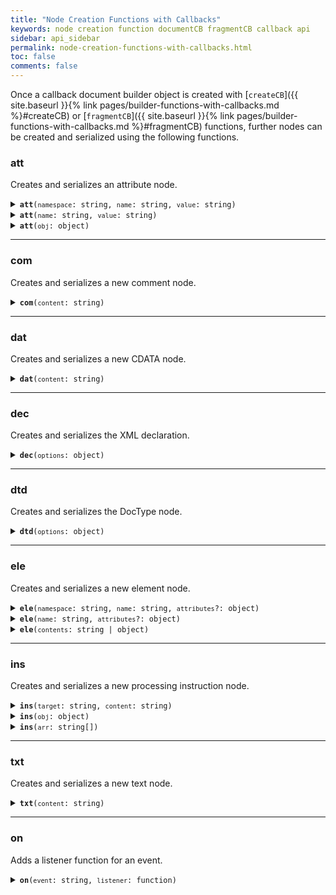 ```yaml
---
title: "Node Creation Functions with Callbacks"
keywords: node creation function documentCB fragmentCB callback api
sidebar: api_sidebar
permalink: node-creation-functions-with-callbacks.html
toc: false
comments: false
---
```


Once a callback document builder object is created with [`createCB`]({{ site.baseurl }}{% link pages/builder-functions-with-callbacks.md %}#createCB) or
[`fragmentCB`]({{ site.baseurl }}{% link pages/builder-functions-with-callbacks.md %}#fragmentCB) functions, further nodes can be created and serialized using the following functions.

###  att

Creates and serializes an attribute node.

<details markdown="1">
<summary><code><strong>att</strong>(<code>namespace</code>: string, <code>name</code>: string, <code>value</code>: string)</code></summary>
<br/>

Creates and serializes an element attribute with the given namespace URI, name and 
value.

* `namespace` - namespace URI
* `name` - attribute name
* `value` - attribute value

```js
const { createCB } = require('xmlbuilder2');

const xmlBuilder = createCB({ 
  data: (chunk) => console.log(chunk)
  end: () => { },
  prettyPrint: true
});

xmlBuilder.ele('root').att('http://example.com/ns1', 'att', 'val').end();
```
```xml
<root xmlns:ns1="http://example.com/ns1" ns1:att="val"/>
```

</details>

<details markdown="1">
<summary><code><strong>att</strong>(<code>name</code>: string, <code>value</code>: string)</code></summary>
<br/>

Creates and serializes an element attribute with the given name and 
value.

* `name` - attribute name
* `value` - attribute value

```js
const { createCB } = require('xmlbuilder2');

const xmlBuilder = createCB({ 
  data: (chunk) => console.log(chunk)
  end: () => { },
  prettyPrint: true
});

xmlBuilder.ele('root').att('att', 'val').end();
```
```xml
<root att="val"/>
```

</details>

<details markdown="1">
<summary><code><strong>att</strong>(<code>obj</code>: object)</code></summary>
<br/>

Creates element attributes from each key/value pair of the given object.

* `obj` - a JS object containing element attributes and values

```js
const { createCB } = require('xmlbuilder2');

const xmlBuilder = createCB({ 
  data: (chunk) => console.log(chunk)
  end: () => { },
  prettyPrint: true
});

xmlBuilder.ele('root').att({ 'att1': 'val1', 'att2': 'val2' }).end();
```
```xml
<root att1="val1" att2="val2"/>
```

</details>

___

###  com

Creates and serializes a new comment node.

<details markdown="1">
<summary><code><strong>com</strong>(<code>content</code>: string)</code></summary>
<br/>

* `content` - node content

```js
const { createCB } = require('xmlbuilder2');

const xmlBuilder = createCB({ 
  data: (chunk) => console.log(chunk)
  end: () => { },
  prettyPrint: true
});

xmlBuilder.ele('root').com('val').end();
```
```xml
<root>
  <!--val-->
</root>
```

</details>

___

###  dat

Creates and serializes a new CDATA node.

<details markdown="1">
<summary><code><strong>dat</strong>(<code>content</code>: string)</code></summary>
<br/>

* `content` - node content

```js
const { createCB } = require('xmlbuilder2');

const xmlBuilder = createCB({ 
  data: (chunk) => console.log(chunk)
  end: () => { },
  prettyPrint: true
});

xmlBuilder.ele('root').dat('val').end();
```
```xml
<root>
  <![CDATA[val]]>
</root>
```

</details>

___

###  dec

Creates and serializes the XML declaration.

<details markdown="1">
<summary><code><strong>dec</strong>(<code>options</code>: object)</code></summary>
<br/>

* `options` - declaration options
  * `version` - a version number string. Defaults to `'1.0'` if omitted.
  * `encoding` - Encoding declaration, e.g. `'UTF-8'`. No encoding declaration will be produced if omitted.
  * `standalone` - standalone document declaration: `true` or `false`. No standalone document declaration will be produced if omitted.

```js
const { createCB } = require('xmlbuilder2');

const xmlBuilder = createCB({ 
  data: (chunk) => console.log(chunk)
  end: () => { },
  prettyPrint: true
});

xmlBuilder.dec({ 'encoding': 'UTF-8', standalone: true })
  .ele('root').end();
```
```xml
<?xml version="1.0" encoding="UTF-8" standalone="yes"?>
<root/>
```

</details>

___

###  dtd

Creates and serializes the DocType node.

<details markdown="1">
<summary><code><strong>dtd</strong>(<code>options</code>: object)</code></summary>
<br/>

Creates a new DocType node and inserts it into the document.

* `options` - DocType options
  * `name` - name of the DTD
  * `pubID` - public identifier of the DTD (optional)
  * `sysID` - system identifier of the DTD (optional)

```js
const { createCB } = require('xmlbuilder2');

const xmlBuilder = createCB({ 
  data: (chunk) => console.log(chunk)
  end: () => { },
  prettyPrint: true
});

xmlBuilder.dtd({ 
    name: 'HTML',
    pubID: '-//W3C//DTD HTML 4.01//EN',
    sysID: 'http://www.w3.org/TR/html4/strict.dtd'}
  )
  .ele('HTML').end();
```
```xml
<!DOCTYPE HTML PUBLIC "-//W3C//DTD HTML 4.01//EN" "http://www.w3.org/TR/html4/strict.dtd">
<HTML/>
```

</details>

___

###  ele

Creates and serializes a new element node.

<details markdown="1">
<summary><code><strong>ele</strong>(<code>namespace</code>: string, <code>name</code>: string, <code>attributes</code>?: object)</code></summary>
<br/>

Creates a new element node with the given namespace URI, tag name and 
attributes.

* `namespace` - namespace URI
* `name` - tag name
* `attributes` - a JS object containing key/value pairs of element attributes (optional)

```js
const { createCB } = require('xmlbuilder2');

const xmlBuilder = createCB({ 
  data: (chunk) => console.log(chunk)
  end: () => { },
  prettyPrint: true
});

xmlBuilder.ele('root')
  .ele('http://example.com/ns1', 'child', { 'att': 'val' }).up()
  .end();
```
```xml
<root>
  <child xmlns="http://example.com/ns1" att="val"/>
</root>
```

</details>

<details markdown="1">
<summary><code><strong>ele</strong>(<code>name</code>: string, <code>attributes</code>?: object)</code></summary>
<br/>

Creates a new element node with the given tag name and attributes.

* `name` - tag name
* `attributes` - a JS object containing key/value pairs of element attributes (optional)

```js
const { createCB } = require('xmlbuilder2');

const xmlBuilder = createCB({ 
  data: (chunk) => console.log(chunk)
  end: () => { },
  prettyPrint: true
});

xmlBuilder.ele('root')
  .ele('child', { 'att': 'val' }).up()
  .end();
```
```xml
<root>
  <child att="val"/>
</root>
```

</details>

<details markdown="1">
<summary><code><strong>ele</strong>(<code>contents</code>: string | object)</code></summary>
<br/>

Creates a new element node by converting the given JS object into XML nodes. See the
[object conversion]({{ site.baseurl }}{% link pages/object-conversion.md %})
page for details.

* `contents` - a JS object representing nodes to insert or a string containing an XML document in either XML or JSON format

```js
const { createCB } = require('xmlbuilder2');

const xmlBuilder = createCB({ 
  data: (chunk) => console.log(chunk)
  end: () => { },
  prettyPrint: true
});

xmlBuilder.ele('root')
  .ele({
    foo: {
       bar: 'foobar'
    },
    baz: ''
  }).end();
```
```xml
<root>
  <foo>
    <bar>
      foobar
    </bar>
  </foo>
  <baz/>
</root>
```

If the `contents` argument contains an XML or JSON string, `ele` parses
the string and creates new nodes under the current node.
```js
const { createCB } = require('xmlbuilder2');

const xmlBuilder = createCB({ 
  data: (chunk) => console.log(chunk)
  end: () => { },
  prettyPrint: true
});

xmlBuilder.ele('root')
  .ele('<foo><bar>foobar</bar></foo>')
  .end();
```
```xml
<root>
  <foo>
    <bar>
      foobar
    </bar>
  </foo>
</root>
```
</details>

___

###  ins

Creates and serializes a new processing instruction node.

<details markdown="1">
<summary><code><strong>ins</strong>(<code>target</code>: string, <code>content</code>: string)</code></summary>
<br/>

Creates a new processing instruction node with the given target and content.

* `target` - instruction target
* `content` - node content (optional)

```js
const { createCB } = require('xmlbuilder2');

const xmlBuilder = createCB({ 
  data: (chunk) => console.log(chunk)
  end: () => { },
  prettyPrint: true
});

xmlBuilder.ele('root').ins('bar', 'version="13.0"').end();
```
```xml
<root>
  <?bar version="13.0"?>
</root>
```

</details>

<details markdown="1">
<summary><code><strong>ins</strong>(<code>obj</code>: object)</code></summary>
<br/>

Creates new processing instructions from the key/value pairs of the given object.

* `obj` - a JS object containing key/value pairs of processing instruction targets and values

```js
const { createCB } = require('xmlbuilder2');

const xmlBuilder = createCB({ 
  data: (chunk) => console.log(chunk)
  end: () => { },
  prettyPrint: true
});

xmlBuilder.ele('root').ins({ bar: 'version="13.0"', baz: 'public=true' }).end();
```
```xml
<root>
  <?bar version="13.0"?>
  <?baz public=true?>
</root>
```

</details>

<details markdown="1">
<summary><code><strong>ins</strong>(<code>arr</code>: string[])</code></summary>
<br/>

Creates new processing instructions from the given string array.

* `arr` - a string array containing space concatenated processing instruction targets and values

```js
const { createCB } = require('xmlbuilder2');

const xmlBuilder = createCB({ 
  data: (chunk) => console.log(chunk)
  end: () => { },
  prettyPrint: true
});

xmlBuilder.ele('root').ins(['bar version="13.0"', 'bar public=true']).end();
```
```xml
<root>
  <?bar version="13.0"?>
  <?bar public=true?>
</root>
```

</details>

___

###  txt

Creates and serializes a new text node.

<details markdown="1">
<summary><code><strong>txt</strong>(<code>content</code>: string)</code></summary>
<br/>

* `content` - node content

```js
const { createCB } = require('xmlbuilder2');

const xmlBuilder = createCB({ 
  data: (chunk) => console.log(chunk)
  end: () => { },
  prettyPrint: true
});

xmlBuilder.ele('root').txt('val').end();
```
```xml
<root>
  val
</root>
```

</details>

___

###  on

Adds a listener function for an event.

<details markdown="1">
<summary><code><strong>on</strong>(<code>event</code>: string, <code>listener</code>: function)</code></summary>
<br/>

* `event` - event name, either `"data"`, `"end"` or `"error"`
* `listener` - a listener function. For the `"data"` event, the listener function
receives the serialized XML chunk as its first argument and the depth of the XML
tree as its second argument. For the `"end"` event, the listener callback receives
no arguments. For the `"error"` event, the listener callback receives the error
object as its single argument.

```js
const { createCB } = require('xmlbuilder2');

const xmlBuilder = createCB({ prettyPrint: true });
xmlBuilder.on('data', (chunk) => console.log(chunk));

xmlBuilder.ele('root').txt('val').end();
```
```xml
<root>
  val
</root>
```

</details>
